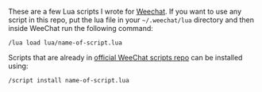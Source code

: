These are a few Lua scripts I wrote for [Weechat][1]. If you want to use any
script in this repo, put the lua file in your `~/.weechat/lua` directory and then
inside WeeChat run the following command:

    /lua load lua/name-of-script.lua

Scripts that are already in [official WeeChat scripts repo][2] can be installed
using:

    /script install name-of-script.lua


[1]: https://weechat.org
[2]: https://github.com/weechat/scripts
